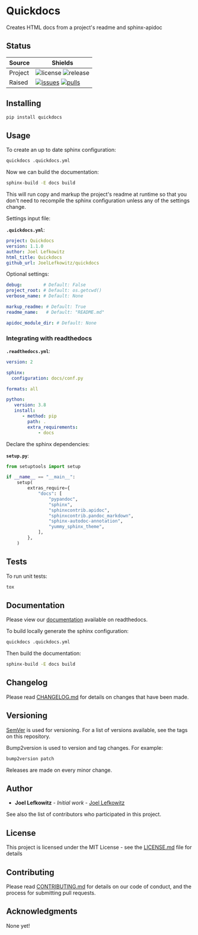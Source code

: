 # Quickdocs

Creates HTML docs from a project's readme and sphinx-apidoc

## Status

| Source  | Shields                                                        |
| ------- | -------------------------------------------------------------- |
| Project | ![license][license] ![release][release]                        |
| Raised  | [![issues][issues]][issues_link] [![pulls][pulls]][pulls_link] |

## Installing

```bash
pip install quickdocs
```

## Usage

To create an up to date sphinx configuration:

```bash
quickdocs .quickdocs.yml
```

Now we can build the documentation:

```bash
sphinx-build -E docs build
```

This will run copy and markup the project's readme at runtime so that you don't need to recompile the sphinx configuration unless any of the settings change.

Settings input file:

**`.quickdocs.yml`**:

```yml
project: Quickdocs
version: 1.1.0
author: Joel Lefkowitz
html_title: Quickdocs
github_url: JoelLefkowitz/quickdocs
```

Optional settings:

```yml
debug:        # Default: False
project_root: # Default: os.getcwd()
verbose_name: # Default: None
```

```yml
markup_readme: # Default: True
readme_name:   # Default: "README.md"
```

```yml
apidoc_module_dir: # Default: None
```

### Integrating with readthedocs

**`.readthedocs.yml`**:

```yml
version: 2

sphinx:
  configuration: docs/conf.py

formats: all

python:
   version: 3.8
   install:
      - method: pip
        path: .
        extra_requirements:
            - docs
```

Declare the sphinx dependencies:

**`setup.py`**:

```python
from setuptools import setup

if __name__ == "__main__":
    setup(
        extras_require={
            "docs": [
                "pypandoc",
                "sphinx",
                "sphinxcontrib.apidoc",
                "sphinxcontrib.pandoc_markdown",
                "sphinx-autodoc-annotation",
                "yummy_sphinx_theme",
            ],
        },
    )
```

## Tests

To run unit tests:

```bash
tox
```

## Documentation

Please view our [documentation][documentation] available on readthedocs.

To build locally generate the sphinx configuration:

```bash
quickdocs .quickdocs.yml
```

Then build the documentation:

```bash
sphinx-build -E docs build
```

## Changelog

Please read [CHANGELOG.md](CHANGELOG.md) for details on changes that have been made.

## Versioning

[SemVer][semver] is used for versioning. For a list of versions available, see the tags on this repository.

Bump2version is used to version and tag changes.
For example:

```bash
bump2version patch
```

Releases are made on every minor change.

## Author

-   **Joel Lefkowitz** - _Initial work_ - [Joel Lefkowitz][author]

See also the list of contributors who participated in this project.

## License

This project is licensed under the MIT License - see the [LICENSE.md](LICENSE.md) file for details

## Contributing

Please read [CONTRIBUTING.md](CONTRIBUTING.md) for details on our code of conduct, and the process for submitting pull requests.

## Acknowledgments

None yet!

[license]: https://img.shields.io/github/license/joellefkowitz/quickdocs
[release]: https://img.shields.io/github/v/tag/joellefkowitz/quickdocs
[issues]: https://img.shields.io/github/issues/joellefkowitz/quickdocs "Issues"
[pulls]: https://img.shields.io/github/issues-pr/joellefkowitz/quickdocs "Pull requests"
[pulls_link]: https://github.com/JoelLefkowitz/quickdocs/pulls
[issues_link]: https://github.com/JoelLefkowitz/quickdocs/issues
[documentation]: https://joellefkowitz-quickdocs.readthedocs.io/en/latest/
[author]: https://github.com/JoelLefkowitz
[semver]: http://semver.org/
